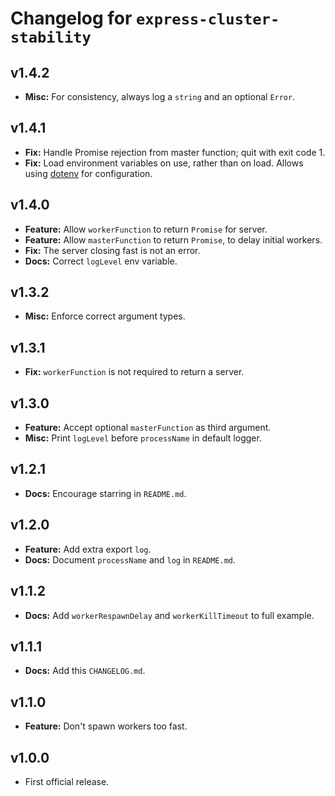 # Changelog for `express-cluster-stability`

## v1.4.2

  * **Misc:** For consistency, always log a `string` and an optional `Error`.

## v1.4.1

  * **Fix:** Handle Promise rejection from master function; quit with exit code 1.
  * **Fix:** Load environment variables on use, rather than on load. Allows using
  [dotenv](https://www.npmjs.com/package/dotenv) for configuration.

## v1.4.0

  * **Feature:** Allow `workerFunction` to return `Promise` for server.
  * **Feature:** Allow `masterFunction` to return `Promise`, to delay initial workers.
  * **Fix:** The server closing fast is not an error.
  * **Docs:** Correct `logLevel` env variable.

## v1.3.2

  * **Misc:** Enforce correct argument types.

## v1.3.1

  * **Fix:** `workerFunction` is not required to return a server.

## v1.3.0

  * **Feature:** Accept optional `masterFunction` as third argument.
  * **Misc:** Print `logLevel` before `processName` in default logger.

## v1.2.1

  * **Docs:** Encourage starring in `README.md`.

## v1.2.0

  * **Feature:** Add extra export `log`.
  * **Docs:** Document `processName` and `log` in `README.md`.

## v1.1.2

  * **Docs:** Add `workerRespawnDelay` and `workerKillTimeout` to full example.

## v1.1.1

  * **Docs:** Add this `CHANGELOG.md`.

## v1.1.0

  * **Feature:** Don't spawn workers too fast.

## v1.0.0

  * First official release.

